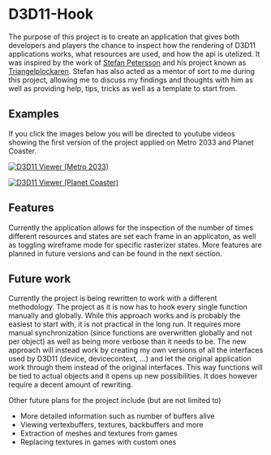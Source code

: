 # D3D11-Hook

The purpose of this project is to create an application that gives both developers and players the chance to inspect how the rendering of D3D11 applications works, what resources are used, and how the api is utelized. It was inspired by the work of [Stefan Petersson](https://www.linkedin.com/in/stepet/) and his project known as [Triangelplockaren](https://www.youtube.com/watchv=qe079VilUJQ&feature=youtu.be). Stefan has also acted as a mentor of sort to me during this project, allowing me to discuss my findings and thoughts with him as well as providing help, tips, tricks as well as a template to start from.

## Examples

If you click the images below you will be directed to youtube videos showing the first version of the project applied on Metro 2033 and Planet Coaster.

[![D3D11 Viewer (Metro 2033)](http://img.youtube.com/vi/VIZ59WWoPuc/0.jpg)](http://www.youtube.com/watch?v=VIZ59WWoPuc&feature=youtu.be "D3D11 Viewer (Metro 2033)")

[![D3D11 Viewer (Planet Coaster)](http://img.youtube.com/vi/DjlQ4x9K-YA/0.jpg)](http://www.youtube.com/watch?v=DjlQ4x9K-YA "D3D11 Viewer (Planet Coaster)")

## Features

Currently the application allows for the inspection of the number of times different resources and states are set each frame in an applicaton, as well as toggling wireframe mode for specific rasterizer states. More features are planned in future versions and can be found in the next section.

## Future work

Currently the project is being rewritten to work with a different methodology. The project as it is now has to hook every single function manually and globally. While this approach works and is probably the easiest to start with, it is not practical in the long run. It requires more manual synchronization (since functions are overwritten globally and not per object) as well as being more verbose than it needs to be. The new approach will instead work by creating my own versions of all the interfaces used by D3D11 (device, devicecontext, ...) and let the original application work through them instead of the original interfaces. This way functions will be tied to actual objects and it opens up new possibilities. It does however require a decent amount of rewriting.

Other future plans for the project include (but are not limited to)
- More detailed information such as number of buffers alive
- Viewing vertexbuffers, textures, backbuffers and more
- Extraction of meshes and textures from games
- Replacing textures in games with custom ones
